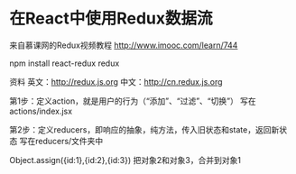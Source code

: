 # 在React中使用Redux数据流

来自慕课网的Redux视频教程
http://www.imooc.com/learn/744

npm install react-redux redux

资料
英文：http://redux.js.org
中文：http://cn.redux.js.org


第1步：定义action，就是用户的行为（“添加”、“过滤”、“切换”）
    写在actions/index.jsx

第2步：定义reducers，即响应的抽象，纯方法，传入旧状态和state，返回新状态
    写在reducers/文件夹中






Object.assign({id:1},{id:2},{id:3})
把对象2和对象3，合并到对象1














